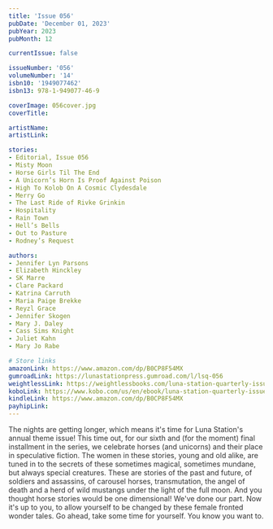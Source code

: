 ```yaml
---
title: 'Issue 056'
pubDate: 'December 01, 2023'
pubYear: 2023
pubMonth: 12

currentIssue: false

issueNumber: '056'
volumeNumber: '14'
isbn10: '1949077462'
isbn13: 978-1-949077-46-9

coverImage: 056cover.jpg
coverTitle: 

artistName: 
artistLink: 

stories:
- Editorial, Issue 056
- Misty Moon
- Horse Girls Til The End
- A Unicorn’s Horn Is Proof Against Poison
- High To Kolob On A Cosmic Clydesdale
- Merry Go
- The Last Ride of Rivke Grinkin
- Hospitality
- Rain Town
- Hell’s Bells
- Out to Pasture
- Rodney’s Request

authors:
- Jennifer Lyn Parsons
- Elizabeth Hinckley
- SK Marre
- Clare Packard
- Katrina Carruth
- Maria Paige Brekke
- Reyzl Grace
- Jennifer Skogen
- Mary J. Daley
- Cass Sims Knight
- Juliet Kahn
- Mary Jo Rabe

# Store links
amazonLink: https://www.amazon.com/dp/B0CP8F54MX
gumroadLink: https://lunastationpress.gumroad.com/l/lsq-056
weightlessLink: https://weightlessbooks.com/luna-station-quarterly-issue-056/
koboLink: https://www.kobo.com/us/en/ebook/luna-station-quarterly-issue-056
kindleLink: https://www.amazon.com/dp/B0CP8F54MX
payhipLink: 
---
```


<span style="color: #333333;">The nights are getting longer, which means it's time for Luna Station's annual theme issue! This time out, for our sixth and (for the moment) final installment in the series, we celebrate horses (and unicorns) and their place in speculative fiction.
The women in these stories, young and old alike, are tuned in to the secrets of these sometimes magical, sometimes mundane, but always special creatures.
These are stories of the past and future, of soldiers and assassins, of carousel horses, transmutation, the angel of death and a herd of wild mustangs under the light of the full moon. And you thought horse stories would be one dimensional!
We've done our part. Now it's up to you, to allow yourself to be changed by these female fronted wonder tales. Go ahead, take some time for yourself. You know you want to.</span>
